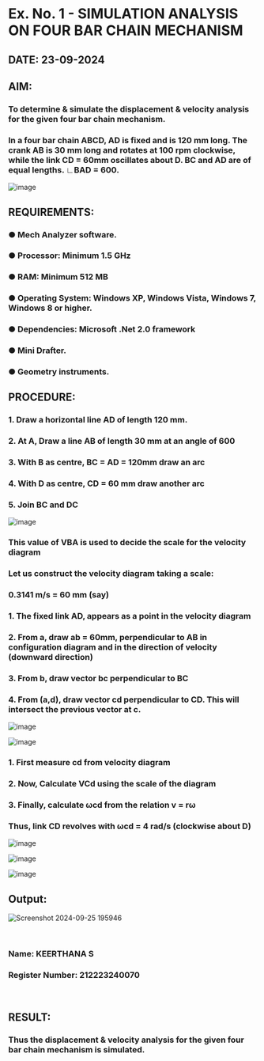 # Ex. No. 1 - SIMULATION ANALYSIS ON FOUR BAR CHAIN MECHANISM

## DATE: 23-09-2024

## AIM:

###   To determine & simulate the displacement & velocity analysis for the given four bar chain mechanism. 

###   In a four bar chain ABCD, AD is fixed and is 120 mm long. The crank AB is 30 mm long and rotates at 100 rpm clockwise, while the link CD = 60mm oscillates about D. BC and AD are of equal lengths. ∟BAD = 600.

![image](https://github.com/Sellakumar1987/Ex.-No.-1.-SIMULATION-ANALYSIS-ON-FOUR-BAR-CHAIN-MECHANISM/assets/113594316/03952954-387e-4fd3-a1a0-a8dd4b82ae07)

## REQUIREMENTS:
###  ●	Mech Analyzer software.
###  ●	Processor: Minimum 1.5 GHz
###  ●	RAM: Minimum 512 MB
###  ●	Operating System: Windows XP, Windows Vista, Windows 7, Windows 8 or higher.
###  ●	Dependencies: Microsoft .Net 2.0 framework
###  ●	Mini Drafter.
###  ●	Geometry instruments.

## PROCEDURE:
###   1. Draw a horizontal line AD of length 120 mm. 
###   2. At A, Draw a line AB of length 30 mm at an angle of 600 
###   3. With B as centre, BC = AD = 120mm draw an arc 
###   4. With D as centre, CD = 60 mm draw another arc 
###   5. Join BC and DC 

![image](https://github.com/Sellakumar1987/Ex.-No.-1.-SIMULATION-ANALYSIS-ON-FOUR-BAR-CHAIN-MECHANISM/assets/113594316/a99fb530-e8df-49bf-9b2c-d537ff992534)

###   This value of VBA is used to decide the scale for the velocity diagram 
###   Let us construct the velocity diagram taking a scale: 
###   0.3141 m/s = 60 mm (say) 
###   1. The fixed link AD, appears as a point in the velocity diagram 
###   2. From a, draw ab = 60mm, perpendicular to AB in configuration diagram and in the direction of velocity (downward direction) 
###   3. From b, draw vector bc perpendicular to BC
###   4. From (a,d), draw vector cd perpendicular to CD. This will intersect the previous vector at c.  

![image](https://github.com/Sellakumar1987/Ex.-No.-1.-SIMULATION-ANALYSIS-ON-FOUR-BAR-CHAIN-MECHANISM/assets/113594316/76094ae8-a8af-48f3-b2c4-472ab800cc8e)

![image](https://github.com/Sellakumar1987/Ex.-No.-1.-SIMULATION-ANALYSIS-ON-FOUR-BAR-CHAIN-MECHANISM/assets/113594316/cb44fabe-6e16-4550-a2ec-4ee0f4cb6774)

###   1. First measure cd from velocity diagram  
###   2. Now, Calculate VCd using the scale of the diagram 
###   3. Finally, calculate ωcd from the relation v = rω 
###   Thus, link CD revolves with ωcd = 4 rad/s (clockwise about D) 

![image](https://github.com/Sellakumar1987/Ex.-No.-1.-SIMULATION-ANALYSIS-ON-FOUR-BAR-CHAIN-MECHANISM/assets/113594316/97627fa4-0d38-412c-8745-082bd7b85299)

![image](https://github.com/Sellakumar1987/Ex.-No.-1.-SIMULATION-ANALYSIS-ON-FOUR-BAR-CHAIN-MECHANISM/assets/113594316/15f7e50d-486d-46d0-bed0-8f51b36e7396)

![image](https://github.com/Sellakumar1987/Ex.-No.-1.-SIMULATION-ANALYSIS-ON-FOUR-BAR-CHAIN-MECHANISM/assets/113594316/b01469ff-cb80-4ca6-a6ef-ae521ee9b717)


## Output:
![Screenshot 2024-09-25 195946](https://github.com/user-attachments/assets/fe243338-3092-47ef-a09b-3eecd3ce23c4)



<BR>

### Name: KEERTHANA S
### Register Number: 212223240070


<BR>

## RESULT:
 ### Thus the displacement & velocity analysis for the given four bar chain mechanism is simulated.
